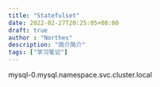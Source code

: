 ```yaml
---
title: "Statefulset"
date: 2022-02-27T20:25:05+08:00
draft: true
author : "Northes"
description: "简介简介"
tags: ["学习笔记"]
---
```


mysql-0.mysql.namespace.svc.cluster.local